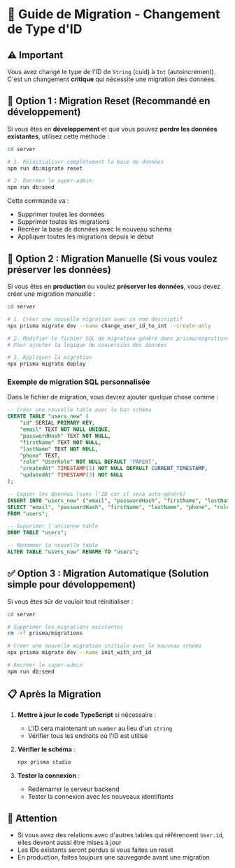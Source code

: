 # 🔄 Guide de Migration - Changement de Type d'ID

## ⚠️ Important

Vous avez changé le type de l'ID de `String` (cuid) à `Int` (autoincrement). C'est un changement **critique** qui nécessite une migration des données.

## 🎯 Option 1 : Migration Reset (Recommandé en développement)

Si vous êtes en **développement** et que vous pouvez **perdre les données existantes**, utilisez cette méthode :

```bash
cd server

# 1. Réinitialiser complètement la base de données
npm run db:migrate reset

# 2. Recréer le super-admin
npm run db:seed
```

Cette commande va :
- Supprimer toutes les données
- Supprimer toutes les migrations
- Recréer la base de données avec le nouveau schéma
- Appliquer toutes les migrations depuis le début

## 🔧 Option 2 : Migration Manuelle (Si vous voulez préserver les données)

Si vous êtes en **production** ou voulez **préserver les données**, vous devez créer une migration manuelle :

```bash
cd server

# 1. Créer une nouvelle migration avec un nom descriptif
npx prisma migrate dev --name change_user_id_to_int --create-only

# 2. Modifier le fichier SQL de migration généré dans prisma/migrations/
# Pour ajouter la logique de conversion des données

# 3. Appliquer la migration
npx prisma migrate deploy
```

### Exemple de migration SQL personnalisée

Dans le fichier de migration, vous devrez ajouter quelque chose comme :

```sql
-- Créer une nouvelle table avec le bon schéma
CREATE TABLE "users_new" (
    "id" SERIAL PRIMARY KEY,
    "email" TEXT NOT NULL UNIQUE,
    "passwordHash" TEXT NOT NULL,
    "firstName" TEXT NOT NULL,
    "lastName" TEXT NOT NULL,
    "phone" TEXT,
    "role" "UserRole" NOT NULL DEFAULT 'PARENT',
    "createdAt" TIMESTAMP(3) NOT NULL DEFAULT CURRENT_TIMESTAMP,
    "updatedAt" TIMESTAMP(3) NOT NULL
);

-- Copier les données (sans l'ID car il sera auto-généré)
INSERT INTO "users_new" ("email", "passwordHash", "firstName", "lastName", "phone", "role", "createdAt", "updatedAt")
SELECT "email", "passwordHash", "firstName", "lastName", "phone", "role", "createdAt", "updatedAt"
FROM "users";

-- Supprimer l'ancienne table
DROP TABLE "users";

-- Renommer la nouvelle table
ALTER TABLE "users_new" RENAME TO "users";
```

## ✅ Option 3 : Migration Automatique (Solution simple pour développement)

Si vous êtes sûr de vouloir tout réinitialiser :

```bash
cd server

# Supprimer les migrations existantes
rm -rf prisma/migrations

# Créer une nouvelle migration initiale avec le nouveau schéma
npx prisma migrate dev --name init_with_int_id

# Recréer le super-admin
npm run db:seed
```

## 📋 Après la Migration

1. **Mettre à jour le code TypeScript** si nécessaire :
   - L'ID sera maintenant un `number` au lieu d'un `string`
   - Vérifier tous les endroits où l'ID est utilisé

2. **Vérifier le schéma** :
   ```bash
   npx prisma studio
   ```

3. **Tester la connexion** :
   - Redémarrer le serveur backend
   - Tester la connexion avec les nouveaux identifiants

## 🚨 Attention

- Si vous avez des relations avec d'autres tables qui référencent `User.id`, elles devront aussi être mises à jour
- Les IDs existants seront perdus si vous faites un reset
- En production, faites toujours une sauvegarde avant une migration

